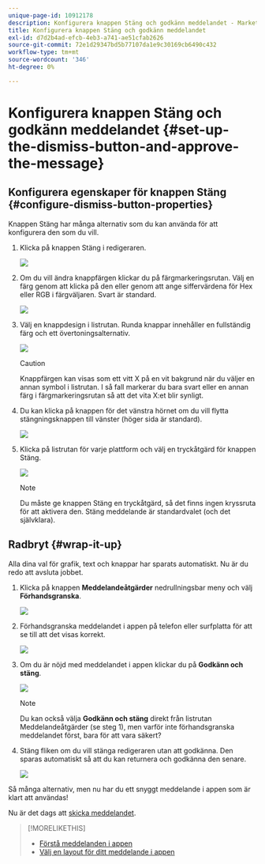 ```yaml
---
unique-page-id: 10912178
description: Konfigurera knappen Stäng och godkänn meddelandet - Marketo Docs - Product Documentation
title: Konfigurera knappen Stäng och godkänn meddelandet
exl-id: d7d2b4ad-efcb-4eb3-a741-ae51cfab2626
source-git-commit: 72e1d29347bd5b77107da1e9c30169cb6490c432
workflow-type: tm+mt
source-wordcount: '346'
ht-degree: 0%

---
```


# Konfigurera knappen Stäng och godkänn meddelandet {#set-up-the-dismiss-button-and-approve-the-message}

## Konfigurera egenskaper för knappen Stäng  {#configure-dismiss-button-properties}

Knappen Stäng har många alternativ som du kan använda för att konfigurera den som du vill.

1. Klicka på knappen Stäng i redigeraren.

   ![](assets/image2016-5-9-10-3a23-3a37.png)

1. Om du vill ändra knappfärgen klickar du på färgmarkeringsrutan. Välj en färg genom att klicka på den eller genom att ange siffervärdena för Hex eller RGB i färgväljaren. Svart är standard.

   ![](assets/image2016-5-9-10-3a33-3a17.png)

1. Välj en knappdesign i listrutan. Runda knappar innehåller en fullständig färg och ett övertoningsalternativ.

   ![](assets/image2016-5-9-10-3a35-3a46.png)

   >[!CAUTION]
   >
   >Knappfärgen kan visas som ett vitt X på en vit bakgrund när du väljer en annan symbol i listrutan. I så fall markerar du bara svart eller en annan färg i färgmarkeringsrutan så att det vita X:et blir synligt.

1. Du kan klicka på knappen för det vänstra hörnet om du vill flytta stängningsknappen till vänster (höger sida är standard).

   ![](assets/image2016-5-9-10-3a39-3a5.png)

1. Klicka på listrutan för varje plattform och välj en tryckåtgärd för knappen Stäng.

   ![](assets/image2016-5-9-10-3a43-3a54.png)

   >[!NOTE]
   >
   >Du måste ge knappen Stäng en tryckåtgärd, så det finns ingen kryssruta för att aktivera den. Stäng meddelande är standardvalet (och det självklara).

## Radbryt {#wrap-it-up}

Alla dina val för grafik, text och knappar har sparats automatiskt. Nu är du redo att avsluta jobbet.

1. Klicka på knappen **Meddelandeåtgärder** nedrullningsbar meny och välj **Förhandsgranska**.

   ![](assets/image2016-5-9-10-3a58-3a38.png)

1. Förhandsgranska meddelandet i appen på telefon eller surfplatta för att se till att det visas korrekt.

   ![](assets/image2016-5-9-11-3a2-3a13.png)

1. Om du är nöjd med meddelandet i appen klickar du på **Godkänn och stäng**.

   ![](assets/image2016-5-9-11-3a8-3a52.png)

   >[!NOTE]
   >
   >Du kan också välja **Godkänn och stäng** direkt från listrutan Meddelandeåtgärder (se steg 1), men varför inte förhandsgranska meddelandet först, bara för att vara säkert?

1. Stäng fliken om du vill stänga redigeraren utan att godkänna. Den sparas automatiskt så att du kan returnera och godkänna den senare.

   ![](assets/image2016-5-9-11-3a9-3a46.png)

Så många alternativ, men nu har du ett snyggt meddelande i appen som är klart att användas!

Nu är det dags att [skicka meddelandet](/help/marketo/product-docs/mobile-marketing/in-app-messages/sending-your-in-app-message/send-your-in-app-message.md).

>[!MORELIKETHIS]
>
>* [Förstå meddelanden i appen](/help/marketo/product-docs/mobile-marketing/in-app-messages/understanding-in-app-messages.md)
>* [Välj en layout för ditt meddelande i appen](/help/marketo/product-docs/mobile-marketing/in-app-messages/creating-in-app-messages/choose-a-layout-for-your-in-app-message.md)


